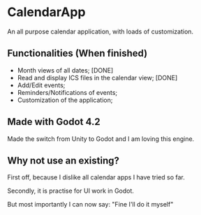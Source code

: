 # CalendarApp

An all purpose calendar application, with loads of customization.

## Functionalities (When finished)

- Month views of all dates; [DONE]
- Read and display ICS files in the calendar view; [DONE]
- Add/Edit events;
- Reminders/Notifications of events;
- Customization of the application;
 
## Made with Godot 4.2 
Made the switch from Unity to Godot and I am loving this engine.

## Why not use an existing?

First off, because I dislike all calendar apps I have tried so far.

Secondly, it is practise for UI work in Godot.

But most importantly I can now say:
"Fine I'll do it myself"

